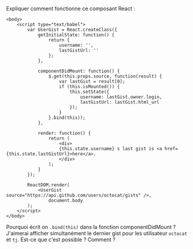 Expliquer comment fonctionne ce composant React :

	<body>
		<script type="text/babel">
			var UserGist = React.createClass({
				getInitialState: function() {
					return {
						username: '',
						lastGistUrl: ''
					};
				},

				componentDidMount: function() {
					$.get(this.props.source, function(result) {
						var lastGist = result[0];
						if (this.isMounted()) {
							this.setState({
								username: lastGist.owner.login,
								lastGistUrl: lastGist.html_url
							});
						}
					}.bind(this));
				},

				render: function() {
					return (
						<div>
						{this.state.username} s last gist is <a href={this.state.lastGistUrl}>here</a>.
						</div>
					);
				}
			});

			ReactDOM.render(
				<UserGist source="https://api.github.com/users/octocat/gists" />,
					document.body
			);
		</script>
	</body>

Pourquoi écrit on `.bind(this)` dans la fonction componentDidMount ?
J'aimerai afficher simultanément le dernier gist pour les utilisateur `octocat` et `tj`.
Est-ce que c'est possible ? Comment ?
